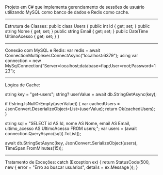 Projeto em C# que implementa gerenciamento de sessões de usuário utilizando MySQL como banco de dados e Redis como cache.

---------------------------------------------------------------------------------------

Estrutura de Classes:
public class Users
{
    public int Id { get; set; }
    public string Nome { get; set; }
    public string Email { get; set; }
    public DateTime UltimoAcesso { get; set; }
}

---------------------------------------------------------------------------------------

Conexão com MySQL e Redis:
var redis = await ConnectionMultiplexer.ConnectAsync("localhost:6379");
using var connection = new MySqlConnection("Server=localhost;database=fiap;User=root;Password=123");

---------------------------------------------------------------------------------------

Lógica de Cache:

string key = "get-users";
string? userValue = await db.StringGetAsync(key);

if (!string.IsNullOrEmpty(userValue))
{
    var cachedUsers = JsonConvert.DeserializeObject<List<Users>>(userValue);
    return Ok(cachedUsers);
}

string sql = "SELECT id AS Id, nome AS Nome, email AS Email, ultimo_acesso AS UltimoAcesso FROM users;";
var users = (await connection.QueryAsync<Users>(sql)).ToList();

await db.StringSetAsync(key, JsonConvert.SerializeObject(users), TimeSpan.FromMinutes(15));

---------------------------------------------------------------------------------------

Tratamento de Exceções:
catch (Exception ex)
{
    return StatusCode(500, new { error = "Erro ao buscar usuários", details = ex.Message });
}
